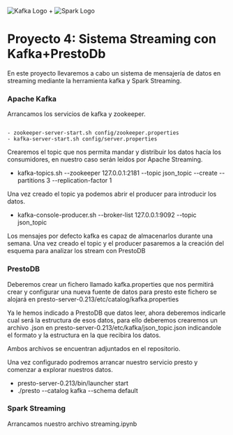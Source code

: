 ![Kafka Logo](https://grape.solutions/img/partners/logo_kafka.png) + ![Spark Logo](http://spark-mooc.github.io/web-assets/images/ta_Spark-logo-small.png)

# Proyecto 4: Sistema Streaming con Kafka+PrestoDb

En este proyecto llevaremos a cabo un sistema de mensajería de datos en streaming mediante la herramienta kafka y Spark Streaming.

### Apache Kafka

Arrancamos los servicios de kafka y zookeeper.
```

- zookeeper-server-start.sh config/zookeeper.properties
- kafka-server-start.sh config/server.properties

```
Crearemos el topic que nos permita mandar y distribuir los datos hacía los consumidores, 
en nuestro caso serán leídos por Apache Streaming.

- kafka-topics.sh --zookeeper 127.0.0.1:2181 --topic json_topic --create --partitions 3 --replication-factor 1

Una vez creado el topic ya podemos abrir el producer para introducir los datos.

- kafka-console-producer.sh --broker-list 127.0.0.1:9092 --topic json_topic

Los mensajes por defecto kafka es capaz de almacenarlos durante una semana. Una vez creado el topic y el producer pasaremos a la creación del esquema para analizar los stream con PrestoDB

### PrestoDB

Deberemos crear un fichero llamado kafka.properties que nos permitirá crear y configurar una nueva fuente de datos para presto este fichero se alojará en presto-server-0.213/etc/catalog/kafka.properties

Ya le hemos indicado a PrestoDB que datos leer, ahora deberemos indicarle cual será la estructura de esos datos, para ello deberemos crearemos un archivo .json en presto-server-0.213/etc/kafka/json_topic.json indicandole el formato y la estructura en la que recibira los datos.

Ambos archivos se encuentran adjuntados en el repositorio. 

Una vez configurado podremos arrancar nuestro servicio presto y comenzar a explorar nuestros datos. 

- presto-server-0.213/bin/launcher start
- ./presto --catalog kafka --schema default

### Spark Streaming

Arrancamos nuestro archivo streaming.ipynb 
